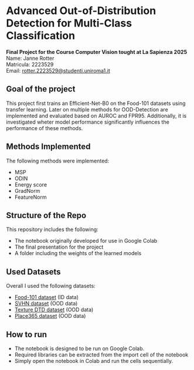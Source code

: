 # Advanced Out-of-Distribution Detection for Multi-Class Classification

**Final Project for the Course Computer Vision tought at La Sapienza 2025**  
Name: Janne Rotter  
Matricula: 2223529  
Email: rotter.2223529@studenti.uniroma1.it

## Goal of the project
This project first trains an Efficient-Net-B0 on the Food-101 datasets using transfer learning. Later on multiple methods for OOD-Detection are implemented and evaluated based on AUROC and FPR95. Additionally, it is investigated wheter model performance significantly influences the performance of these methods. 

## Methods Implemented
The following methods were implemented:
* MSP
* ODIN
* Energy score
* GradNorm
* FeatureNorm

## Structure of the Repo
This repository includes the following:
* The notebook originally developed for use in Google Colab 
* The final presentation for the project
* A folder including the weights of the learned models 

## Used Datasets 
Overall I used the following datasets:
* [Food-101 dataset](https://www.tensorflow.org/datasets/catalog/food101) (ID data)
* [SVHN dataset](http://ufldl.stanford.edu/housenumbers/) (OOD data)
* [Texture DTD dataset](https://www.tensorflow.org/datasets/catalog/dtd) (OOD data)
* [Place365 dataset](https://www.tensorflow.org/datasets/catalog/places365_small) (OOD data)

## How to run
- The notebook is designed to be run on Google Colab.
- Required libraries can be extracted from the import cell of the notebook
- Simply open the notebook in Colab and run the cells sequentially.